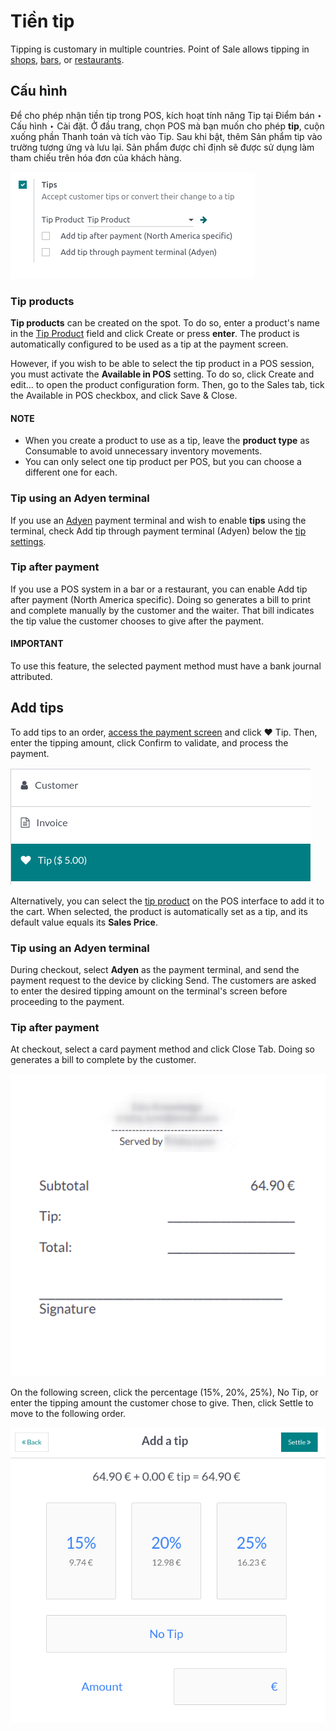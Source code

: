 # Tiền tip

Tipping is customary in multiple countries. Point of Sale allows tipping in [shops](../../point_of_sale.md#pos-sell),
[bars](../restaurant.md), or [restaurants](../restaurant.md).

<a id="configuration"></a>

## Cấu hình

Để cho phép nhận tiền tip trong POS, kích hoạt tính năng Tip tại Điểm bán ‣ Cấu hình ‣ Cài đặt. Ở đầu trang, chọn POS mà bạn muốn cho phép **tip**, cuộn xuống phần Thanh toán và tích vào Tip. Sau khi bật, thêm Sản phẩm tip vào trường tương ứng và lưu lại. Sản phẩm được chỉ định sẽ được sử dụng làm tham chiếu trên hóa đơn của khách hàng.

![enable tips in a POS](../../../../.gitbook/assets/tips-setup.png)

<a id="tip-product"></a>

### Tip products

**Tip products** can be created on the spot. To do so, enter a product's name in the [Tip
Product](#configuration) field and click Create or press **enter**. The product is
automatically configured to be used as a tip at the payment screen.

However, if you wish to be able to select the tip product in a POS session, you must activate the
**Available in POS** setting. To do so, click Create and edit... to open the product
configuration form. Then, go to the Sales tab, tick the Available in POS
checkbox, and click Save & Close.

#### NOTE
- When you create a product to use as a tip, leave the **product type** as Consumable
  to avoid unnecessary inventory movements.
- You can only select one tip product per POS, but you can choose a different one for each.

### Tip using an Adyen terminal

If you use an [Adyen](../payment_methods/terminals/adyen.md) payment terminal and wish to enable
**tips** using the terminal, check Add tip through payment terminal (Adyen) below the
[tip settings](#configuration).

### Tip after payment

If you use a POS system in a bar or a restaurant, you can enable Add tip after payment
(North America specific). Doing so generates a bill to print and complete manually by the customer
and the waiter. That bill indicates the tip value the customer chooses to give after the payment.

#### IMPORTANT
To use this feature, the selected payment method must have a bank journal attributed.

## Add tips

To add tips to an order, [access the payment screen](../../point_of_sale.md#pos-sell) and click ♥ Tip.
Then, enter the tipping amount, click Confirm to validate, and process the payment.

![tip popup window](../../../../.gitbook/assets/add-tip.png)

Alternatively, you can select the [tip product](#tip-product) on the POS interface to add it to
the cart. When selected, the product is automatically set as a tip, and its default value equals its
**Sales Price**.

### Tip using an Adyen terminal

During checkout, select **Adyen** as the payment terminal, and send the payment request to the
device by clicking Send. The customers are asked to enter the desired tipping amount on
the terminal's screen before proceeding to the payment.

### Tip after payment

At checkout, select a card payment method and click Close Tab. Doing so generates a bill
to complete by the customer.

![tipping bill after payment to complete by customers](../../../../.gitbook/assets/tipping-bill.png)

On the following screen, click the percentage (15%, 20%, 25%),
No Tip, or enter the tipping amount the customer chose to give. Then, click
Settle to move to the following order.

![screen to select a tip amount to collect after payment](../../../../.gitbook/assets/tip-after-payment.png)
